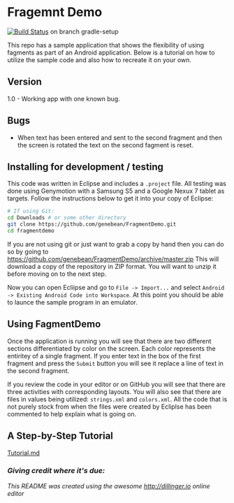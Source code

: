 # Fragemnt Demo

[![Build Status](https://travis-ci.org/genebean/FragmentDemo.svg?branch=gradle-setup)](https://travis-ci.org/genebean/FragmentDemo) on branch gradle-setup

This repo has a sample application that shows the flexibility of using fagments 
as part of an Android application. Below is a tutorial on how to utilize the 
sample code and also how to recreate it on your own.

## Version

1.0 - Working app with one known bug.

## Bugs

- When text has been entered and sent to the second fragment and then the screen 
  is rotated the text on the second fagment is reset.

## Installing for development / testing

This code was written in Eclipse and includes a `.project` file. All testing was 
done using Genymotion with a Samsung S5 and a Google Nexux 7 tablet as targets. 
Follow the instructions below to get it into your copy of Eclipse:

```sh
# If using Git:
cd Downloads # or some other directory
git clone https://github.com/genebean/FragmentDemo.git  
cd fragmentdemo

```

If you are not using git or just want to grab a copy by hand then you can do so by 
going to https://github.com/genebean/FragmentDemo/archive/master.zip 
This will download a copy of the repository in ZIP format. 
You will want to unzip it before moving on to the next step.

Now you can open Ecliipse and go to `File -> Import...` and select 
`Android -> Existing Android Code into Workspace`. At this point you should be able 
to launce the sample program in an emulator.

## Using FagmentDemo

Once the application is running you will see that there are two different sections 
differentiated by color on the screen. Each color represents the entiritey of a 
single fragment. If you enter text in the box of the first fragment and press the 
`Submit` button you will see it replace a line of text in the second fragment.

If you review the code in your editor or on GitHub you will see that there are 
three activities with corresponding layouts. You will also see that there are files 
in values being utilized: `strings.xml` and `colors.xml`. All the code that is not 
purely stock from when the files were created by Ecliplse has been commented to 
help explain what is going on.

## A Step-by-Step Tutorial

[Tutorial.md](./Tutorial.md)

### *Giving credit where it's due:*
*This README was created using the awesome http://dillinger.io online editor*
